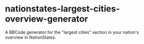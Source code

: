 # nationstates-largest-cities-overview-generator
A BBCode generator for the "largest cities" section in your nation's overview in NationStates.
